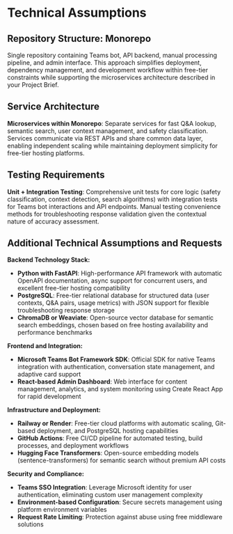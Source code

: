# Technical Assumptions

## Repository Structure: Monorepo
Single repository containing Teams bot, API backend, manual processing pipeline, and admin interface. This approach simplifies deployment, dependency management, and development workflow within free-tier constraints while supporting the microservices architecture described in your Project Brief.

## Service Architecture
**Microservices within Monorepo**: Separate services for fast Q&A lookup, semantic search, user context management, and safety classification. Services communicate via REST APIs and share common data layer, enabling independent scaling while maintaining deployment simplicity for free-tier hosting platforms.

## Testing Requirements
**Unit + Integration Testing**: Comprehensive unit tests for core logic (safety classification, context detection, search algorithms) with integration tests for Teams bot interactions and API endpoints. Manual testing convenience methods for troubleshooting response validation given the contextual nature of accuracy assessment.

## Additional Technical Assumptions and Requests

**Backend Technology Stack:**
- **Python with FastAPI**: High-performance API framework with automatic OpenAPI documentation, async support for concurrent users, and excellent free-tier hosting compatibility
- **PostgreSQL**: Free-tier relational database for structured data (user contexts, Q&A pairs, usage metrics) with JSON support for flexible troubleshooting response storage
- **ChromaDB or Weaviate**: Open-source vector database for semantic search embeddings, chosen based on free hosting availability and performance benchmarks

**Frontend and Integration:**
- **Microsoft Teams Bot Framework SDK**: Official SDK for native Teams integration with authentication, conversation state management, and adaptive card support
- **React-based Admin Dashboard**: Web interface for content management, analytics, and system monitoring using Create React App for rapid development

**Infrastructure and Deployment:**
- **Railway or Render**: Free-tier cloud platforms with automatic scaling, Git-based deployment, and PostgreSQL hosting capabilities
- **GitHub Actions**: Free CI/CD pipeline for automated testing, build processes, and deployment workflows
- **Hugging Face Transformers**: Open-source embedding models (sentence-transformers) for semantic search without premium API costs

**Security and Compliance:**
- **Teams SSO Integration**: Leverage Microsoft identity for user authentication, eliminating custom user management complexity
- **Environment-based Configuration**: Secure secrets management using platform environment variables
- **Request Rate Limiting**: Protection against abuse using free middleware solutions
